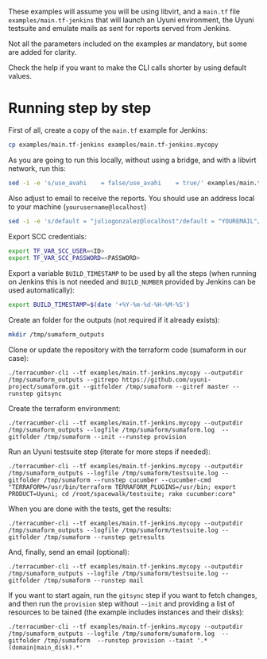 These examples will assume you will be using libvirt, and a `main.tf` file `examples/main.tf-jenkins` that will launch an Uyuni environment, the Uyuni testsuite and emulate mails as sent for reports served from Jenkins.

Not all the parameters included on the examples ar mandatory, but some are added for clarity.

Check the help if you want to make the CLI calls shorter by using default values.

# Running step by step

First of all, create a copy of the `main.tf` example for Jenkins:

```bash
cp examples/main.tf-jenkins examples/main.tf-jenkins.mycopy
```

As you are going to run this locally, without using a bridge, and with a libvirt network, run this:

```bash
sed -i -e 's/use_avahi    = false/use_avahi    = true/' examples/main.tf-jenkins.mycopy
```

Also adjust to email to receive the reports. You should use an address local to your machine (`yourusername@localhost`)
```bash
sed -i -e 's/default = "juliogonzalez@localhost"/default = "YOUREMAIL"/' examples/main.tf-jenkins.mycopy
```

Export SCC credentials:
```bash
export TF_VAR_SCC_USER=<ID>
export TF_VAR_SCC_PASSWORD=<PASSWORD>
```

Export a variable `BUILD_TIMESTAMP` to be used by all the steps (when running on Jenkins this is not needed and `BUILD_NUMBER` provided by Jenkins can be used automatically):
```bash
export BUILD_TIMESTAMP=$(date '+%Y-%m-%d-%H-%M-%S')
```

Create an folder for the outputs (not required if ìt already exists):
```bash
mkdir /tmp/sumaform_outputs
```

Clone or update the repository with the terraform code (sumaform in our case):
```
./terracumber-cli --tf examples/main.tf-jenkins.mycopy --outputdir /tmp/sumaform_outputs --gitrepo https://github.com/uyuni-project/sumaform.git --gitfolder /tmp/sumaform --gitref master --runstep gitsync
```

Create the terraform environment:
```
./terracumber-cli --tf examples/main.tf-jenkins.mycopy --outputdir /tmp/sumaform_outputs --logfile /tmp/sumaform/sumaform.log  --gitfolder /tmp/sumaform --init --runstep provision
```

Run an Uyuni testsuite step (iterate for more steps if needed):
```
./terracumber-cli --tf examples/main.tf-jenkins.mycopy --outputdir /tmp/sumaform_outputs --logfile /tmp/sumaform/testsuite.log --gitfolder /tmp/sumaform --runstep cucumber --cucumber-cmd "TERRAFORM=/usr/bin/terraform TERRAFORM_PLUGINS=/usr/bin; export PRODUCT=Uyuni; cd /root/spacewalk/testsuite; rake cucumber:core"
```

When you are done with the tests, get the results:
```
./terracumber-cli --tf examples/main.tf-jenkins.mycopy --outputdir /tmp/sumaform_outputs --logfile /tmp/sumaform/testsuite.log --gitfolder /tmp/sumaform --runstep getresults
```

And, finally, send an email (optional):
```
./terracumber-cli --tf examples/main.tf-jenkins.mycopy --outputdir /tmp/sumaform_outputs --logfile /tmp/sumaform/testsuite.log --gitfolder /tmp/sumaform --runstep mail

```

If you want to start again, run the `gitsync` step if you want to fetch changes, and then run the `provision` step without `--init` and providing a list of resources to be tained (the example includes instances and their disks):
```
./terracumber-cli --tf examples/main.tf-jenkins.mycopy --outputdir /tmp/sumaform_outputs --logfile /tmp/sumaform/sumaform.log  --gitfolder /tmp/sumaform  --runstep provision --taint '.*(domain|main_disk).*'
```
